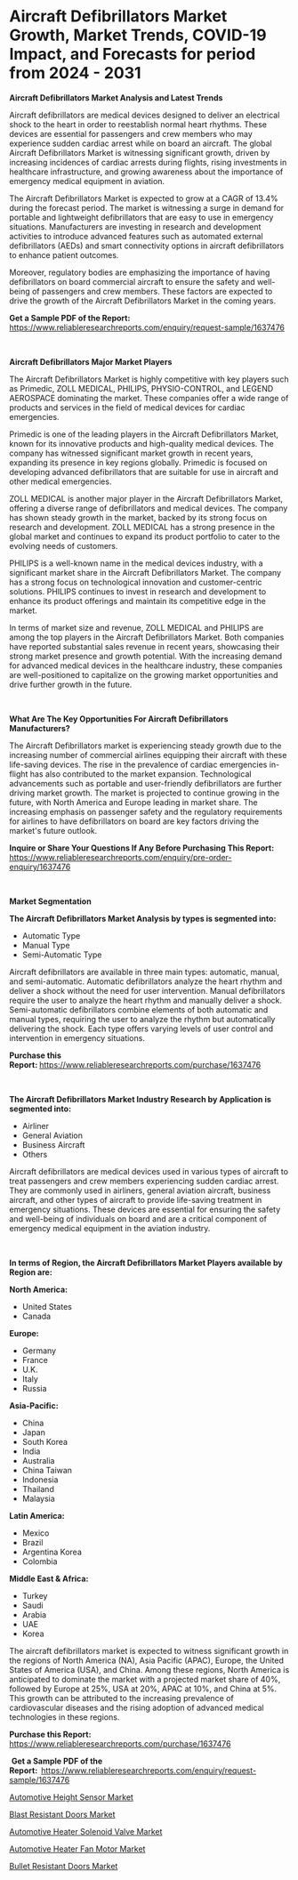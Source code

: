 <p><h1>Aircraft Defibrillators Market Growth, Market Trends, COVID-19 Impact, and Forecasts for period from 2024 - 2031</h1></p><p><strong>Aircraft Defibrillators Market Analysis and Latest Trends</strong></p>
<p><p>Aircraft defibrillators are medical devices designed to deliver an electrical shock to the heart in order to reestablish normal heart rhythms. These devices are essential for passengers and crew members who may experience sudden cardiac arrest while on board an aircraft. The global Aircraft Defibrillators Market is witnessing significant growth, driven by increasing incidences of cardiac arrests during flights, rising investments in healthcare infrastructure, and growing awareness about the importance of emergency medical equipment in aviation.</p><p>The Aircraft Defibrillators Market is expected to grow at a CAGR of 13.4% during the forecast period. The market is witnessing a surge in demand for portable and lightweight defibrillators that are easy to use in emergency situations. Manufacturers are investing in research and development activities to introduce advanced features such as automated external defibrillators (AEDs) and smart connectivity options in aircraft defibrillators to enhance patient outcomes.</p><p>Moreover, regulatory bodies are emphasizing the importance of having defibrillators on board commercial aircraft to ensure the safety and well-being of passengers and crew members. These factors are expected to drive the growth of the Aircraft Defibrillators Market in the coming years.</p></p>
<p><strong>Get a Sample PDF of the Report:&nbsp;</strong> <a href="https://www.reliableresearchreports.com/enquiry/request-sample/1637476">https://www.reliableresearchreports.com/enquiry/request-sample/1637476</a></p>
<p>&nbsp;</p>
<p><strong>Aircraft Defibrillators Major Market Players</strong></p>
<p><p>The Aircraft Defibrillators Market is highly competitive with key players such as Primedic, ZOLL MEDICAL, PHILIPS, PHYSIO-CONTROL, and LEGEND AEROSPACE dominating the market. These companies offer a wide range of products and services in the field of medical devices for cardiac emergencies.</p><p>Primedic is one of the leading players in the Aircraft Defibrillators Market, known for its innovative products and high-quality medical devices. The company has witnessed significant market growth in recent years, expanding its presence in key regions globally. Primedic is focused on developing advanced defibrillators that are suitable for use in aircraft and other medical emergencies.</p><p>ZOLL MEDICAL is another major player in the Aircraft Defibrillators Market, offering a diverse range of defibrillators and medical devices. The company has shown steady growth in the market, backed by its strong focus on research and development. ZOLL MEDICAL has a strong presence in the global market and continues to expand its product portfolio to cater to the evolving needs of customers.</p><p>PHILIPS is a well-known name in the medical devices industry, with a significant market share in the Aircraft Defibrillators Market. The company has a strong focus on technological innovation and customer-centric solutions. PHILIPS continues to invest in research and development to enhance its product offerings and maintain its competitive edge in the market.</p><p>In terms of market size and revenue, ZOLL MEDICAL and PHILIPS are among the top players in the Aircraft Defibrillators Market. Both companies have reported substantial sales revenue in recent years, showcasing their strong market presence and growth potential. With the increasing demand for advanced medical devices in the healthcare industry, these companies are well-positioned to capitalize on the growing market opportunities and drive further growth in the future.</p></p>
<p>&nbsp;</p>
<p><strong>What Are The Key Opportunities For Aircraft Defibrillators Manufacturers?</strong></p>
<p><p>The Aircraft Defibrillators market is experiencing steady growth due to the increasing number of commercial airlines equipping their aircraft with these life-saving devices. The rise in the prevalence of cardiac emergencies in-flight has also contributed to the market expansion. Technological advancements such as portable and user-friendly defibrillators are further driving market growth. The market is projected to continue growing in the future, with North America and Europe leading in market share. The increasing emphasis on passenger safety and the regulatory requirements for airlines to have defibrillators on board are key factors driving the market's future outlook.</p></p>
<p><strong>Inquire or Share Your Questions If Any Before Purchasing This Report:</strong> <a href="https://www.reliableresearchreports.com/enquiry/pre-order-enquiry/1637476">https://www.reliableresearchreports.com/enquiry/pre-order-enquiry/1637476</a></p>
<p>&nbsp;</p>
<p><strong>Market Segmentation</strong></p>
<p><strong>The Aircraft Defibrillators Market Analysis by types is segmented into:</strong></p>
<p><ul><li>Automatic Type</li><li>Manual Type</li><li>Semi-Automatic Type</li></ul></p>
<p><p>Aircraft defibrillators are available in three main types: automatic, manual, and semi-automatic. Automatic defibrillators analyze the heart rhythm and deliver a shock without the need for user intervention. Manual defibrillators require the user to analyze the heart rhythm and manually deliver a shock. Semi-automatic defibrillators combine elements of both automatic and manual types, requiring the user to analyze the rhythm but automatically delivering the shock. Each type offers varying levels of user control and intervention in emergency situations.</p></p>
<p><strong>Purchase this Report:&nbsp;</strong><a href="https://www.reliableresearchreports.com/purchase/1637476">https://www.reliableresearchreports.com/purchase/1637476</a></p>
<p>&nbsp;</p>
<p><strong>The Aircraft Defibrillators Market Industry Research by Application is segmented into:</strong></p>
<p><ul><li>Airliner</li><li>General Aviation</li><li>Business Aircraft</li><li>Others</li></ul></p>
<p><p>Aircraft defibrillators are medical devices used in various types of aircraft to treat passengers and crew members experiencing sudden cardiac arrest. They are commonly used in airliners, general aviation aircraft, business aircraft, and other types of aircraft to provide life-saving treatment in emergency situations. These devices are essential for ensuring the safety and well-being of individuals on board and are a critical component of emergency medical equipment in the aviation industry.</p></p>
<p>&nbsp;</p>
<p><strong>In terms of Region, the Aircraft Defibrillators Market Players available by Region are:</strong></p>
<p>
    <p> <strong> North America: </strong>
        <ul>
            <li>United States</li>
            <li>Canada</li>
        </ul>
        </p> 
    <p> <strong> Europe: </strong>
        <ul>
            <li>Germany</li>
            <li>France</li>
            <li>U.K.</li>
            <li>Italy</li>
            <li>Russia</li>
        </ul>
        </p> 
    <p> <strong> Asia-Pacific: </strong>
        <ul>
            <li>China</li>
            <li>Japan</li>
            <li>South Korea</li>
            <li>India</li>
            <li>Australia</li>
            <li>China Taiwan</li>
            <li>Indonesia</li>
            <li>Thailand</li>
            <li>Malaysia</li>
        </ul>
        </p> 
    <p> <strong> Latin America: </strong>
        <ul>
            <li>Mexico</li>
            <li>Brazil</li>
            <li>Argentina Korea</li>
            <li>Colombia</li>
        </ul>
        </p> 
    <p> <strong> Middle East & Africa: </strong>
        <ul>
            <li>Turkey</li>
            <li>Saudi</li>
            <li>Arabia</li>
            <li>UAE</li>
            <li>Korea</li>
        </ul>
    </p>
    </p>
<p><p>The aircraft defibrillators market is expected to witness significant growth in the regions of North America (NA), Asia Pacific (APAC), Europe, the United States of America (USA), and China. Among these regions, North America is anticipated to dominate the market with a projected market share of 40%, followed by Europe at 25%, USA at 20%, APAC at 10%, and China at 5%. This growth can be attributed to the increasing prevalence of cardiovascular diseases and the rising adoption of advanced medical technologies in these regions.</p></p>
<p><strong>Purchase this Report: </strong><a href="https://www.reliableresearchreports.com/purchase/1637476">https://www.reliableresearchreports.com/purchase/1637476</a></p>
<p>&nbsp;<strong>Get a Sample PDF of the Report:&nbsp;&nbsp;</strong><a href="https://www.reliableresearchreports.com/enquiry/request-sample/1637476">https://www.reliableresearchreports.com/enquiry/request-sample/1637476</a></p>
<p><strong></strong></p>
<p><p><a href="https://github.com/jj19131/Market-Research-Report-List-1/blob/main/automotive-height-sensor-market.md">Automotive Height Sensor Market</a></p><p><a href="https://issuu.com/reportprime-2/docs/blast-resistant-doors-market-size-2030.pptx">Blast Resistant Doors Market</a></p><p><a href="https://github.com/sougarounis/Market-Research-Report-List-1/blob/main/automotive-heater-solenoid-valve-market.md">Automotive Heater Solenoid Valve Market</a></p><p><a href="https://github.com/marloy8/Market-Research-Report-List-3/blob/main/automotive-heater-fan-motor-market.md">Automotive Heater Fan Motor Market</a></p><p><a href="https://issuu.com/reportprime-2/docs/bullet-resistant-doors-market-size-2030.pptx">Bullet Resistant Doors Market</a></p></p>
